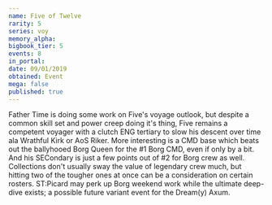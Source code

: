 ```yaml
---
name: Five of Twelve
rarity: 5
series: voy
memory_alpha:
bigbook_tier: 5
events: 8
in_portal:
date: 09/01/2019
obtained: Event
mega: false
published: true
---
```


Father Time is doing some work on Five's voyage outlook, but despite a common skill set and power creep doing it's thing, Five remains a competent voyager with a clutch ENG tertiary to slow his descent over time ala Wrathful Kirk or AoS Riker. More interesting is a CMD base which beats out the ballyhooed Borg Queen for the #1 Borg CMD, even if only by a bit. And his SECondary is just a few points out of #2 for Borg crew as well. Collections don't usually sway the value of legendary crew much, but hitting two of the tougher ones at once can be a consideration on certain rosters. ST:Picard may perk up Borg weekend work while the ultimate deep-dive exists; a possible future variant event for the Dream(y) Axum.
